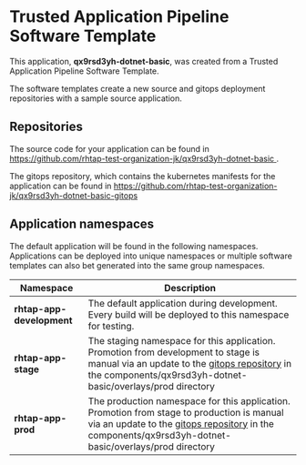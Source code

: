 # Trusted Application Pipeline Software Template

This application, **qx9rsd3yh-dotnet-basic**, was created from a Trusted Application Pipeline Software Template.

The software templates create a new source and gitops deployment repositories with a sample source application. 

## Repositories

The source code for your application can be found in [https://github.com/rhtap-test-organization-jk/qx9rsd3yh-dotnet-basic ](https://github.com/rhtap-test-organization-jk/qx9rsd3yh-dotnet-basic ).
 
The gitops repository, which contains the kubernetes manifests for the application can be found in 
[https://github.com/rhtap-test-organization-jk/qx9rsd3yh-dotnet-basic-gitops ](https://github.com/rhtap-test-organization-jk/qx9rsd3yh-dotnet-basic-gitops ) 

## Application namespaces 

The default application will be found in the following namespaces. Applications can be deployed into unique namespaces or multiple software templates can also bet generated into the same group namespaces.  

|  Namespace   |  Description   |  
| -------- | -------- |   
| **rhtap-app-development** | The default application during development. Every build will be deployed to this namespace for testing. | 
| **rhtap-app-stage** | The staging namespace for this application. Promotion from development to stage is manual via an update to the [gitops repository](https://github.com/rhtap-test-organization-jk/qx9rsd3yh-dotnet-basic-gitops ) in the components/qx9rsd3yh-dotnet-basic/overlays/prod directory |  
| **rhtap-app-prod** | The production namespace for this application. Promotion from stage to production is manual via an update to the [gitops repository](https://github.com/rhtap-test-organization-jk/qx9rsd3yh-dotnet-basic-gitops ) in the components/qx9rsd3yh-dotnet-basic/overlays/prod directory | 